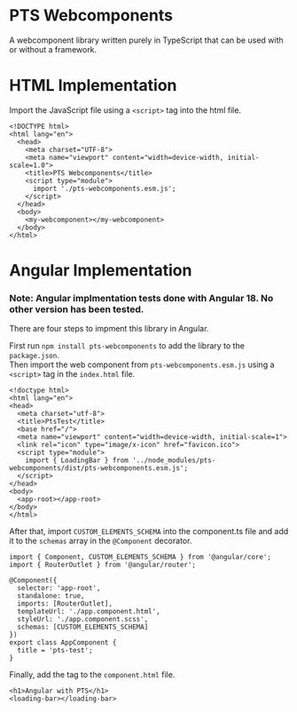# PTS Webcomponents
A webcomponent library written purely in TypeScript that can be used with or without a framework.

# HTML Implementation
Import the JavaScript file using a `<script>` tag into the html file.

```
<!DOCTYPE html>
<html lang="en">
  <head>
    <meta charset="UTF-8">
    <meta name="viewport" content="width=device-width, initial-scale=1.0">
    <title>PTS Webcomponents</title>
    <script type="module">
      import './pts-webcomponents.esm.js';
    </script>
  </head>
  <body>
    <my-webcomponent></my-webcomponent>
  </body>
</html>
```

# Angular Implementation
### Note: Angular implmentation tests done with Angular 18. No other version has been tested.

There are four steps to impment this library in Angular.

First run ```npm install pts-webcomponents``` to add the library to the ```package.json```.
<br>
Then import the web component from `pts-webcomponents.esm.js` using a `<script>` tag in the `index.html` file.
```
<!doctype html>
<html lang="en">
<head>
  <meta charset="utf-8">
  <title>PtsTest</title>
  <base href="/">
  <meta name="viewport" content="width=device-width, initial-scale=1">
  <link rel="icon" type="image/x-icon" href="favicon.ico">
  <script type="module">
    import { LoadingBar } from '../node_modules/pts-webcomponents/dist/pts-webcomponents.esm.js';
  </script>
</head>
<body>
  <app-root></app-root>
</body>
</html>
```
After that, import `CUSTOM_ELEMENTS_SCHEMA` into the component.ts file and add it to the `schemas` array in the `@Component` decorator.
```
import { Component, CUSTOM_ELEMENTS_SCHEMA } from '@angular/core';
import { RouterOutlet } from '@angular/router';

@Component({
  selector: 'app-root',
  standalone: true,
  imports: [RouterOutlet],
  templateUrl: './app.component.html',
  styleUrl: './app.component.scss',
  schemas: [CUSTOM_ELEMENTS_SCHEMA]
})
export class AppComponent {
  title = 'pts-test';
}
```
Finally, add the tag to the `component.html` file.
```
<h1>Angular with PTS</h1>
<loading-bar></loading-bar>
```
